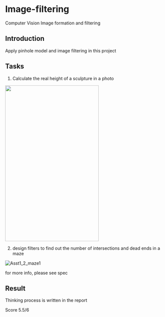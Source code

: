 # Image-filtering
Computer Vision Image formation and filtering

## Introduction
Apply pinhole model and image filtering in this project

## Tasks
1. Calculate the real height of a sculpture in a photo

<img src="https://user-images.githubusercontent.com/88305416/208799528-b176e592-ee3a-4ac7-a9dc-2be704e205d6.png" width="300" height="500">


2. design filters to find out the number of intersections and dead ends in a maze

![Asst1_2_maze1](https://user-images.githubusercontent.com/88305416/208799549-6033e991-cfa6-4d98-8e8d-e361ccadb553.png)



for more info, please see spec

## Result
Thinking process is written in the report

Score 5.5/6
